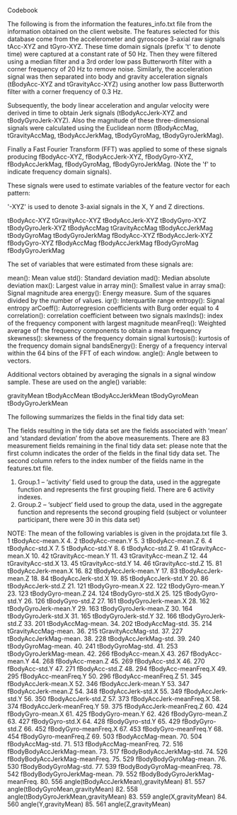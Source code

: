 Codebook

The following is from the information the features_info.txt file from the information obtained on the client website.
The features selected for this database come from the accelerometer and gyroscope 3-axial raw signals tAcc-XYZ and tGyro-XYZ. These time domain signals (prefix 't' to denote time) were captured at a constant rate of 50 Hz. Then they were filtered using a median filter and a 3rd order low pass Butterworth filter with a corner frequency of 20 Hz to remove noise. Similarly, the acceleration signal was then separated into body and gravity acceleration signals (tBodyAcc-XYZ and tGravityAcc-XYZ) using another low pass Butterworth filter with a corner frequency of 0.3 Hz. 

Subsequently, the body linear acceleration and angular velocity were derived in time to obtain Jerk signals (tBodyAccJerk-XYZ and tBodyGyroJerk-XYZ). Also the magnitude of these three-dimensional signals were calculated using the Euclidean norm (tBodyAccMag, tGravityAccMag, tBodyAccJerkMag, tBodyGyroMag, tBodyGyroJerkMag). 

Finally a Fast Fourier Transform (FFT) was applied to some of these signals producing fBodyAcc-XYZ, fBodyAccJerk-XYZ, fBodyGyro-XYZ, fBodyAccJerkMag, fBodyGyroMag, fBodyGyroJerkMag. (Note the 'f' to indicate frequency domain signals). 

These signals were used to estimate variables of the feature vector for each pattern:  

'-XYZ' is used to denote 3-axial signals in the X, Y and Z directions.

tBodyAcc-XYZ
tGravityAcc-XYZ
tBodyAccJerk-XYZ
tBodyGyro-XYZ
tBodyGyroJerk-XYZ
tBodyAccMag
tGravityAccMag
tBodyAccJerkMag
tBodyGyroMag
tBodyGyroJerkMag
fBodyAcc-XYZ
fBodyAccJerk-XYZ
fBodyGyro-XYZ
fBodyAccMag
fBodyAccJerkMag
fBodyGyroMag
fBodyGyroJerkMag


The set of variables that were estimated from these signals are: 

mean(): Mean value
std(): Standard deviation
mad(): Median absolute deviation 
max(): Largest value in array
min(): Smallest value in array
sma(): Signal magnitude area
energy(): Energy measure. Sum of the squares divided by the number of values. 
iqr(): Interquartile range 
entropy(): Signal entropy
arCoeff(): Autorregresion coefficients with Burg order equal to 4
correlation(): correlation coefficient between two signals
maxInds(): index of the frequency component with largest magnitude
meanFreq(): Weighted average of the frequency components to obtain a mean frequency
skewness(): skewness of the frequency domain signal 
kurtosis(): kurtosis of the frequency domain signal 
bandsEnergy(): Energy of a frequency interval within the 64 bins of the FFT of each window.
angle(): Angle between to vectors.

Additional vectors obtained by averaging the signals in a signal window sample. These are used on the angle() variable:

gravityMean
tBodyAccMean
tBodyAccJerkMean
tBodyGyroMean
tBodyGyroJerkMean

The following summarizes the fields in the final tidy data set:

The fields resulting in the tidy data set are the fields associated with ‘mean’ and ‘standard deviation’ from the above measurements.  There are 83 measurement fields remaining in the final tidy data set:  please note that the first column indicates the order of the fields in the final tidy data set.  The second column refers to the index number of the fields name in the features.txt file.

1.	Group.1 – ‘activity’ field used to group the data, used in the aggregate function and represents the first grouping field.  There are 6 activity indexes.
2.	Group.2 – ‘subject’ field used to group the data, used in the aggregate function and represents the second grouping field (subject or volunteer participant, there were 30 in this data set)

NOTE:  The mean of the following variables is given in the projdata.txt file
3.	1 tBodyAcc-mean.X
4.	2 tBodyAcc-mean.Y
5.	3 tBodyAcc-mean.Z
6.	4 tBodyAcc-std.X
7.	5 tBodyAcc-std.Y
8.	6 tBodyAcc-std.Z
9.	41 tGravityAcc-mean.X
10.	42 tGravityAcc-mean.Y
11.	43 tGravityAcc-mean.Z
12.	44 tGravityAcc-std.X
13.	45 tGravityAcc-std.Y
14.	46 tGravityAcc-std.Z
15.	81 tBodyAccJerk-mean.X
16.	82 tBodyAccJerk-mean.Y
17.	83 tBodyAccJerk-mean.Z
18.	84 tBodyAccJerk-std.X
19.	85 tBodyAccJerk-std.Y
20.	86 tBodyAccJerk-std.Z
21.	121 tBodyGyro-mean.X
22.	122 tBodyGyro-mean.Y
23.	123 tBodyGyro-mean.Z
24.	124 tBodyGyro-std.X
25.	125 tBodyGyro-std.Y
26.	126 tBodyGyro-std.Z
27.	161 tBodyGyroJerk-mean.X
28.	162 tBodyGyroJerk-mean.Y
29.	163 tBodyGyroJerk-mean.Z
30.	164 tBodyGyroJerk-std.X
31.	165 tBodyGyroJerk-std.Y
32.	166 tBodyGyroJerk-std.Z
33.	201 tBodyAccMag-mean.
34.	202 tBodyAccMag-std.
35.	214 tGravityAccMag-mean.
36.	215 tGravityAccMag-std.
37.	227 tBodyAccJerkMag-mean.
38.	228 tBodyAccJerkMag-std.
39.	240 tBodyGyroMag-mean.
40.	241 tBodyGyroMag-std.
41.	253 tBodyGyroJerkMag-mean.
42.	266 fBodyAcc-mean.X
43.	267 fBodyAcc-mean.Y
44.	268 fBodyAcc-mean.Z
45.	269 fBodyAcc-std.X
46.	270 fBodyAcc-std.Y
47.	271 fBodyAcc-std.Z
48.	294 fBodyAcc-meanFreq.X
49.	295 fBodyAcc-meanFreq.Y
50.	296 fBodyAcc-meanFreq.Z
51.	345 fBodyAccJerk-mean.X
52.	346 fBodyAccJerk-mean.Y
53.	347 fBodyAccJerk-mean.Z
54.	348 fBodyAccJerk-std.X
55.	349 fBodyAccJerk-std.Y
56.	350 fBodyAccJerk-std.Z
57.	373 fBodyAccJerk-meanFreq.X
58.	374 fBodyAccJerk-meanFreq.Y
59.	375 fBodyAccJerk-meanFreq.Z
60.	424 fBodyGyro-mean.X
61.	425 fBodyGyro-mean.Y
62.	426 fBodyGyro-mean.Z
63.	427 fBodyGyro-std.X
64.	428 fBodyGyro-std.Y
65.	429 fBodyGyro-std.Z
66.	452 fBodyGyro-meanFreq.X
67.	453 fBodyGyro-meanFreq.Y
68.	454 fBodyGyro-meanFreq.Z
69.	503 fBodyAccMag-mean.
70.	504 fBodyAccMag-std.
71.	513 fBodyAccMag-meanFreq.
72.	516 fBodyBodyAccJerkMag-mean.
73.	517 fBodyBodyAccJerkMag-std.
74.	526 fBodyBodyAccJerkMag-meanFreq.
75.	529 fBodyBodyGyroMag-mean.
76.	530 fBodyBodyGyroMag-std.
77.	539 fBodyBodyGyroMag-meanFreq.
78.	542 fBodyBodyGyroJerkMag-mean.
79.	552 fBodyBodyGyroJerkMag-meanFreq.
80.	556 angle(tBodyAccJerkMean),gravityMean)
81.	557 angle(tBodyGyroMean,gravityMean)
82.	558 angle(tBodyGyroJerkMean,gravityMean)
83.	559 angle(X,gravityMean)
84.	560 angle(Y,gravityMean)
85.	561 angle(Z,gravityMean)
